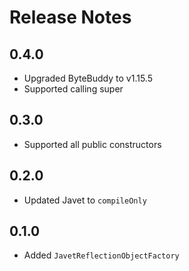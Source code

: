 # Release Notes

## 0.4.0

* Upgraded ByteBuddy to v1.15.5
* Supported calling super

## 0.3.0

* Supported all public constructors

## 0.2.0

* Updated Javet to `compileOnly`

## 0.1.0

* Added `JavetReflectionObjectFactory`
